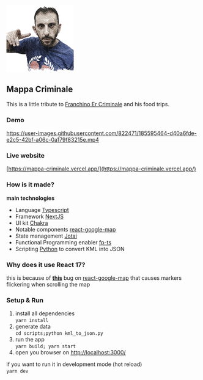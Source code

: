 <img src="public/franchino.png"/>

## Mappa Criminale
This is a little tribute to [Franchino Er Criminale](https://www.youtube.com/c/FranchinoErCriminale) and his food trips.

### Demo
https://user-images.githubusercontent.com/822471/185595464-d40a6fde-e2c5-42bf-a06c-0a179f83215e.mp4

### Live website
[https://mappa-criminale.vercel.app/](https://mappa-criminale.vercel.app/)

### How is it made?
**main technologies**
- Language [Typescript](https://www.typescriptlang.org/)
- Framework [NextJS](https://nextjs.org/)
- UI kit [Chakra](https://chakra-ui.com/)
- Notable components [react-google-map](https://github.com/google-map-react/google-map-react)
- State management [Jotai](https://jotai.org/)
- Functional Programming enabler [fp-ts](https://github.com/gcanti/fp-ts)
- Scripting [Python](/scripts/kml_to_json.py) to convert KML into JSON 

### Why does it use React 17? 
this is because of **[this](https://github.com/google-map-react/google-map-react/issues/1117)** bug on [react-google-map](https://github.com/google-map-react/google-map-react) that 
causes markers flickering when scrolling the map 

### Setup & Run
1. install all dependencies<br/>
   `yarn install`
2. generate data<br/>
   `cd scripts;python kml_to_json.py`
3. run the app<br/>
   `yarn build; yarn start`
4. open you browser on [http://localhost:3000/](http://localhost:3000/)

if you want to run it in development mode (hot reload)<br/>
`yarn dev`

